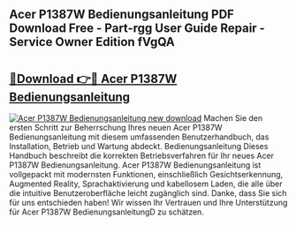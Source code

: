 ## Acer P1387W Bedienungsanleitung PDF Download Free - Part-rgg User Guide Repair - Service Owner Edition fVgQA

# <h2><a href="http://df2hp7.blite.top/?on=Acer+P1387W+Bedienungsanleitung">🔗Download 👉🔴 Acer P1387W Bedienungsanleitung</a></h2>

[![Acer P1387W Bedienungsanleitung new download](https://i.imgur.com/lujVjoI.png)](http://df2hp7.blite.top/?on=Acer+P1387W+Bedienungsanleitung)
Machen Sie den ersten Schritt zur Beherrschung Ihres neuen Acer P1387W Bedienungsanleitung mit diesem umfassenden Benutzerhandbuch, das Installation, Betrieb und Wartung abdeckt. Bedienungsanleitung Dieses Handbuch beschreibt die korrekten Betriebsverfahren für Ihr neues Acer P1387W Bedienungsanleitung. Acer P1387W Bedienungsanleitung ist vollgepackt mit modernsten Funktionen, einschließlich Gesichtserkennung, Augmented Reality, Sprachaktivierung und kabellosem Laden, die alle über die intuitive Benutzeroberfläche leicht zugänglich sind. Danke, dass Sie sich für uns entschieden haben! Wir wissen Ihr Vertrauen und Ihre Unterstützung für Acer P1387W BedienungsanleitungD zu schätzen.
